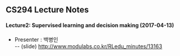 ## CS294 Lecture Notes

#### Lecture2: Supervised learning and decision making (2017-04-13)

 - Presenter : 백병인  
    -- (slide) http://www.modulabs.co.kr/RLedu_minutes/13163